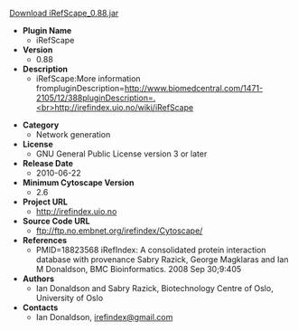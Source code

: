 <a href="iRefScape_0.88.jar">Download iRefScape_0.88.jar</a>

* __Plugin Name__
  * iRefScape
* __Version__
  * 0.88
* __Description__
  * iRefScape:More information frompluginDescription=http://www.biomedcentral.com/1471-2105/12/388pluginDescription=.<br>http://irefindex.uio.no/wiki/iRefScape<p>
* __Category__
  * Network generation
* __License__
  * GNU General Public License version 3 or later
* __Release Date__
  * 2010-06-22
* __Minimum Cytoscape Version__
  * 2.6
* __Project URL__
  * http://irefindex.uio.no
* __Source Code URL__
  * ftp://ftp.no.embnet.org/irefindex/Cytoscape/
* __References__
  * PMID=18823568
iRefIndex: A consolidated protein interaction database with provenance
Sabry Razick, George Magklaras and Ian M Donaldson,
BMC Bioinformatics. 2008 Sep 30;9:405
* __Authors__
  * Ian Donaldson and Sabry Razick, Biotechnology Centre of Oslo, University of Oslo
* __Contacts__
  * Ian Donaldson, irefindex@gmail.com
